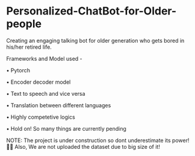 # Personalized-ChatBot-for-Older-people
Creating an engaging talking bot for older generation who gets bored in his/her retired life.

Frameworks and Model used - 

• Pytorch

• Encoder decoder model

• Text to speech and vice versa

• Translation between different languages

• Highly competetive logics

• Hold on! So many things are currently pending

NOTE: The project is under construction so dont underestimate its power!✌🏻 Also, We are not uploaded the dataset due to big size of it! 

